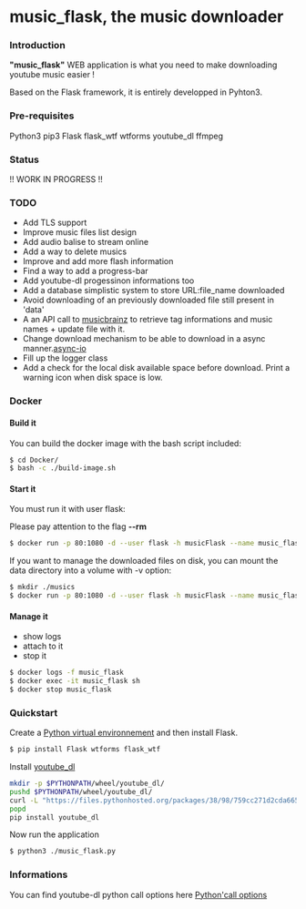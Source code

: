 # music_flask, the music downloader

### Introduction

<b>"music_flask"</b> WEB application is what you need to make downloading youtube music easier !

Based on the Flask framework, it is entirely developped in Pyhton3.

### Pre-requisites

<p>
  Python3
  pip3
  Flask
  flask_wtf
  wtforms
  youtube_dl
  ffmpeg
</p>

### Status

!! WORK IN PROGRESS !!

### TODO

- Add TLS support
- Improve music files list design
- Add audio balise to stream online
- Add a way to delete musics
- Improve and add more flash information
- Find a way to add a progress-bar
- Add youtube-dl progessinon informations too
- Add a database simplistic system to store URL:file_name downloaded
- Avoid downloading of an previously downloaded file still present in 'data'
- A an API call to [musicbrainz](https://musicbrainz.org/) to retrieve tag informations and music names + update file with it.
- Change download mechanism to be able to download in a async manner.[async-io](https://docs.python.org/3/library/asyncio.html)
- Fill up the logger class
- Add a check for the local disk available space before download. Print a warning icon when disk space is low.

### Docker

#### Build it

You can build the docker image with the bash script included:

```bash
$ cd Docker/
$ bash -c ./build-image.sh
```

#### Start it

You must run it with user flask:

<aside class="notice">
  Please pay attention to the flag <b>--rm</b>
</aside>

```bash
$ docker run -p 80:1080 -d --user flask -h musicFlask --name music_flask --rm music_flask:latest
```

If you want to manage the downloaded files on disk, you can mount the data directory into a volume
with -v option:

```bash
$ mkdir ./musics
$ docker run -p 80:1080 -d --user flask -h musicFlask --name music_flask -v ./musics:/home/flask/music_flask/data --rm music_flask:latest
```

#### Manage it

  - show logs
  - attach to it
  - stop it

```bash
$ docker logs -f music_flask
$ docker exec -it music_flask sh
$ docker stop music_flask
```


### Quickstart

Create a [Python virtual environnement](https://virtualenv.pypa.io/en/stable/ "Python virtualenv") and then install Flask.

```bash
$ pip install Flask wtforms flask_wtf
```

Install [youtube_dl](https://github.com/rg3/youtube-dl/blob/master/README.md#readme "Documentation youtube_dl")
```bash
mkdir -p $PYTHONPATH/wheel/youtube_dl/
pushd $PYTHONPATH/wheel/youtube_dl/
curl -L "https://files.pythonhosted.org/packages/38/98/759cc271d2cda665671a835689b3fb5c5dcd6a3a3cdaf81164dd270cb263/youtube_dl-2018.4.16-py2.py3-none-any.whl" -O
popd
pip install youtube_dl
```

Now run the application

```bash
$ python3 ./music_flask.py
```

### Informations

You can find youtube-dl python call options here [Python'call options](https://github.com/rg3/youtube-dl/blob/3e4cedf9e8cd3157df2457df7274d0c842421945/youtube_dl/YoutubeDL.py#L137-L312 "Options")
